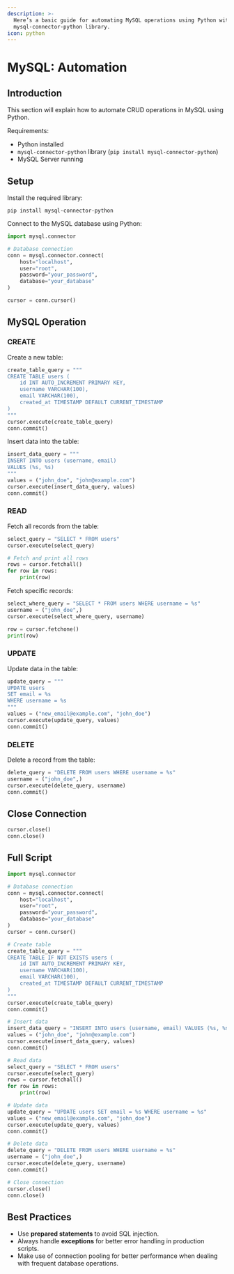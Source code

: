 ```yaml
---
description: >-
  Here’s a basic guide for automating MySQL operations using Python with the
  mysql-connector-python library.
icon: python
---
```


# MySQL: Automation

## Introduction

This section will explain how to automate CRUD operations in MySQL using Python.

Requirements:

* Python installed
* `mysql-connector-python` library (`pip install mysql-connector-python`)
* MySQL Server running

## Setup

Install the required library:

```
pip install mysql-connector-python
```

Connect to the MySQL database using Python:

```python
import mysql.connector

# Database connection
conn = mysql.connector.connect(
    host="localhost",
    user="root",
    password="your_password",
    database="your_database"
)

cursor = conn.cursor()
```

## MySQL Operation

### CREATE

Create a new table:

```python
create_table_query = """
CREATE TABLE users (
    id INT AUTO_INCREMENT PRIMARY KEY,
    username VARCHAR(100),
    email VARCHAR(100),
    created_at TIMESTAMP DEFAULT CURRENT_TIMESTAMP
)
"""
cursor.execute(create_table_query)
conn.commit()
```

Insert data into the table:

```python
insert_data_query = """
INSERT INTO users (username, email)
VALUES (%s, %s)
"""
values = ("john_doe", "john@example.com")
cursor.execute(insert_data_query, values)
conn.commit()
```

### READ

Fetch all records from the table:

```python
select_query = "SELECT * FROM users"
cursor.execute(select_query)

# Fetch and print all rows
rows = cursor.fetchall()
for row in rows:
    print(row)
```

Fetch specific records:

```python
select_where_query = "SELECT * FROM users WHERE username = %s"
username = ("john_doe",)
cursor.execute(select_where_query, username)

row = cursor.fetchone()
print(row)

```

### UPDATE

Update data in the table:

```python
update_query = """
UPDATE users
SET email = %s
WHERE username = %s
"""
values = ("new_email@example.com", "john_doe")
cursor.execute(update_query, values)
conn.commit()
```

### DELETE

Delete a record from the table:

```python
delete_query = "DELETE FROM users WHERE username = %s"
username = ("john_doe",)
cursor.execute(delete_query, username)
conn.commit()
```

## Close Connection

```python
cursor.close()
conn.close()
```

## Full Script

```python
import mysql.connector

# Database connection
conn = mysql.connector.connect(
    host="localhost",
    user="root",
    password="your_password",
    database="your_database"
)
cursor = conn.cursor()

# Create table
create_table_query = """
CREATE TABLE IF NOT EXISTS users (
    id INT AUTO_INCREMENT PRIMARY KEY,
    username VARCHAR(100),
    email VARCHAR(100),
    created_at TIMESTAMP DEFAULT CURRENT_TIMESTAMP
)
"""
cursor.execute(create_table_query)
conn.commit()

# Insert data
insert_data_query = "INSERT INTO users (username, email) VALUES (%s, %s)"
values = ("john_doe", "john@example.com")
cursor.execute(insert_data_query, values)
conn.commit()

# Read data
select_query = "SELECT * FROM users"
cursor.execute(select_query)
rows = cursor.fetchall()
for row in rows:
    print(row)

# Update data
update_query = "UPDATE users SET email = %s WHERE username = %s"
values = ("new_email@example.com", "john_doe")
cursor.execute(update_query, values)
conn.commit()

# Delete data
delete_query = "DELETE FROM users WHERE username = %s"
username = ("john_doe",)
cursor.execute(delete_query, username)
conn.commit()

# Close connection
cursor.close()
conn.close()
```

## Best Practices

* Use **prepared statements** to avoid SQL injection.
* Always handle **exceptions** for better error handling in production scripts.
* Make use of connection pooling for better performance when dealing with frequent database operations.
